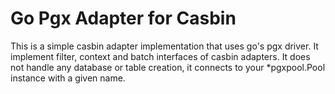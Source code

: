 # Go Pgx Adapter for Casbin

This is a simple casbin adapter implementation that uses go's pgx driver. It implement filter, context and batch interfaces of casbin adapters. It does not handle any database or table creation, it connects to your *pgxpool.Pool instance with a given name.